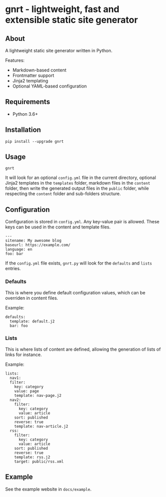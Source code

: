 # gnrt - lightweight, fast and extensible static site generator

## About

A lightweight static site generator written in Python.

Features:

* Markdown-based content
* Frontmatter support
* Jinja2 templating
* Optional YAML-based configuration

## Requirements

* Python 3.6+

## Installation

```
pip install --upgrade gnrt
```

## Usage

```
gnrt
```

It will look for an optional `config.yml` file in the current directory, optional Jinja2 templates in the `templates` folder, markdown files in the `content` folder, then write the generated output files in the `public` folder, while respecting the `content` folder and sub-folders structure.

## Configuration

Configuration is stored in `config.yml`. Any key-value pair is allowed. These keys can be used in the content and template files.

```
---
sitename: My awesome blog
baseurl: https://example.com/
language: en
foo: bar
```

If the `config.yml` file exists, `gnrt.py` will look for the `defaults` and `lists` entries.

### Defaults

This is where you define default configuration values, which can be overriden in content files.

Example:

```
defaults:
  template: default.j2
  bar: foo
```

### Lists

This is where lists of content are defined, allowing the generation of lists of links for instance.

Example:

```
lists:
  nav1:
  filter:
    key: category
    value: page
    template: nav-page.j2
  nav2:
    filter:
      key: category
      value: article
    sort: published
    reverse: true
    template: nav-article.j2
  rss:
    filter:
      key: category
      value: article
    sort: published
    reverse: true
    template: rss.j2
    target: public/rss.xml
```

## Example

See the example website in `docs/example`.
